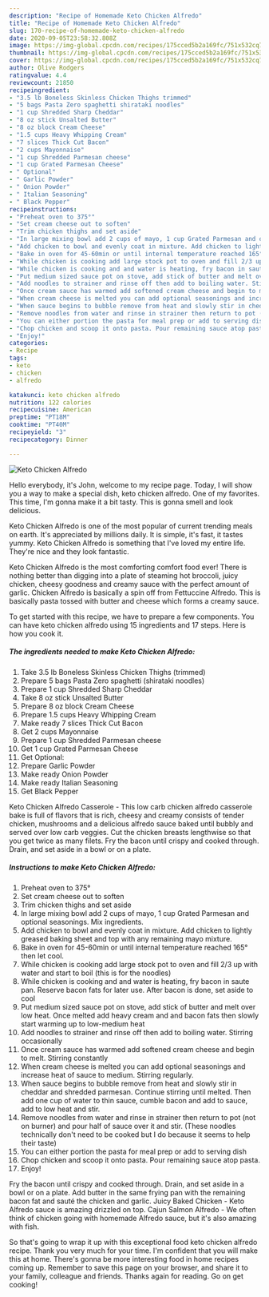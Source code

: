```yaml
---
description: "Recipe of Homemade Keto Chicken Alfredo"
title: "Recipe of Homemade Keto Chicken Alfredo"
slug: 170-recipe-of-homemade-keto-chicken-alfredo
date: 2020-09-05T23:58:32.808Z
image: https://img-global.cpcdn.com/recipes/175cced5b2a169fc/751x532cq70/keto-chicken-alfredo-recipe-main-photo.jpg
thumbnail: https://img-global.cpcdn.com/recipes/175cced5b2a169fc/751x532cq70/keto-chicken-alfredo-recipe-main-photo.jpg
cover: https://img-global.cpcdn.com/recipes/175cced5b2a169fc/751x532cq70/keto-chicken-alfredo-recipe-main-photo.jpg
author: Olive Rodgers
ratingvalue: 4.4
reviewcount: 21850
recipeingredient:
- "3.5 lb Boneless Skinless Chicken Thighs trimmed"
- "5 bags Pasta Zero spaghetti shirataki noodles"
- "1 cup Shredded Sharp Cheddar"
- "8 oz stick Unsalted Butter"
- "8 oz block Cream Cheese"
- "1.5 cups Heavy Whipping Cream"
- "7 slices Thick Cut Bacon"
- "2 cups Mayonnaise"
- "1 cup Shredded Parmesan cheese"
- "1 cup Grated Parmesan Cheese"
- " Optional"
- " Garlic Powder"
- " Onion Powder"
- " Italian Seasoning"
- " Black Pepper"
recipeinstructions:
- "Preheat oven to 375°"
- "Set cream cheese out to soften"
- "Trim chicken thighs and set aside"
- "In large mixing bowl add 2 cups of mayo, 1 cup Grated Parmesan and optional seasonings. Mix ingredients."
- "Add chicken to bowl and evenly coat in mixture. Add chicken to lightly greased baking sheet and top with any remaining mayo mixture."
- "Bake in oven for 45-60min or until internal temperature reached 165° then let cool."
- "While chicken is cooking add large stock pot to oven and fill 2/3 up with water and start to boil (this is for the noodles)"
- "While chicken is cooking and and water is heating, fry bacon in saute pan. Reserve bacon fats for later use. After bacon is done, set aside to cool"
- "Put medium sized sauce pot on stove, add stick of butter and melt over low heat. Once melted add heavy cream and and bacon fats then slowly start warming up to low-medium heat"
- "Add noodles to strainer and rinse off then add to boiling water. Stirring occasionally"
- "Once cream sauce has warmed add softened cream cheese and begin to melt. Stirring constantly"
- "When cream cheese is melted you can add optional seasonings and increase heat of sauce to medium. Stirring regularly."
- "When sauce begins to bubble remove from heat and slowly stir in cheddar and shredded parmesan. Continue stirring until melted. Then add one cup of water to thin sauce, cumble bacon and add to sauce, add to low heat and stir."
- "Remove noodles from water and rinse in strainer then return to pot (not on burner) and pour half of sauce over it and stir. (These noodles technically don&#39;t need to be cooked but I do because it seems to help their taste)"
- "You can either portion the pasta for meal prep or add to serving dish"
- "Chop chicken and scoop it onto pasta. Pour remaining sauce atop pasta."
- "Enjoy!"
categories:
- Recipe
tags:
- keto
- chicken
- alfredo

katakunci: keto chicken alfredo 
nutrition: 122 calories
recipecuisine: American
preptime: "PT18M"
cooktime: "PT40M"
recipeyield: "3"
recipecategory: Dinner

---
```



![Keto Chicken Alfredo](https://img-global.cpcdn.com/recipes/175cced5b2a169fc/751x532cq70/keto-chicken-alfredo-recipe-main-photo.jpg)

Hello everybody, it's John, welcome to my recipe page. Today, I will show you a way to make a special dish, keto chicken alfredo. One of my favorites. This time, I'm gonna make it a bit tasty. This is gonna smell and look delicious.

Keto Chicken Alfredo is one of the most popular of current trending meals on earth. It's appreciated by millions daily. It is simple, it's fast, it tastes yummy. Keto Chicken Alfredo is something that I've loved my entire life. They're nice and they look fantastic.

Keto Chicken Alfredo is the most comforting comfort food ever! There is nothing better than digging into a plate of steaming hot broccoli, juicy chicken, cheesy goodness and creamy sauce with the perfect amount of garlic. Chicken Alfredo is basically a spin off from Fettuccine Alfredo. This is basically pasta tossed with butter and cheese which forms a creamy sauce.


To get started with this recipe, we have to prepare a few components. You can have keto chicken alfredo using 15 ingredients and 17 steps. Here is how you cook it.

<!--inarticleads1-->

##### The ingredients needed to make Keto Chicken Alfredo:

1. Take 3.5 lb Boneless Skinless Chicken Thighs (trimmed)
1. Prepare 5 bags Pasta Zero spaghetti (shirataki noodles)
1. Prepare 1 cup Shredded Sharp Cheddar
1. Take 8 oz stick Unsalted Butter
1. Prepare 8 oz block Cream Cheese
1. Prepare 1.5 cups Heavy Whipping Cream
1. Make ready 7 slices Thick Cut Bacon
1. Get 2 cups Mayonnaise
1. Prepare 1 cup Shredded Parmesan cheese
1. Get 1 cup Grated Parmesan Cheese
1. Get  Optional:
1. Prepare  Garlic Powder
1. Make ready  Onion Powder
1. Make ready  Italian Seasoning
1. Get  Black Pepper


Keto Chicken Alfredo Casserole - This low carb chicken alfredo casserole bake is full of flavors that is rich, cheesy and creamy consists of tender chicken, mushrooms and a delicious alfredo sauce baked until bubbly and served over low carb veggies. Cut the chicken breasts lengthwise so that you get twice as many filets. Fry the bacon until crispy and cooked through. Drain, and set aside in a bowl or on a plate. 

<!--inarticleads2-->

##### Instructions to make Keto Chicken Alfredo:

1. Preheat oven to 375°
1. Set cream cheese out to soften
1. Trim chicken thighs and set aside
1. In large mixing bowl add 2 cups of mayo, 1 cup Grated Parmesan and optional seasonings. Mix ingredients.
1. Add chicken to bowl and evenly coat in mixture. Add chicken to lightly greased baking sheet and top with any remaining mayo mixture.
1. Bake in oven for 45-60min or until internal temperature reached 165° then let cool.
1. While chicken is cooking add large stock pot to oven and fill 2/3 up with water and start to boil (this is for the noodles)
1. While chicken is cooking and and water is heating, fry bacon in saute pan. Reserve bacon fats for later use. After bacon is done, set aside to cool
1. Put medium sized sauce pot on stove, add stick of butter and melt over low heat. Once melted add heavy cream and and bacon fats then slowly start warming up to low-medium heat
1. Add noodles to strainer and rinse off then add to boiling water. Stirring occasionally
1. Once cream sauce has warmed add softened cream cheese and begin to melt. Stirring constantly
1. When cream cheese is melted you can add optional seasonings and increase heat of sauce to medium. Stirring regularly.
1. When sauce begins to bubble remove from heat and slowly stir in cheddar and shredded parmesan. Continue stirring until melted. Then add one cup of water to thin sauce, cumble bacon and add to sauce, add to low heat and stir.
1. Remove noodles from water and rinse in strainer then return to pot (not on burner) and pour half of sauce over it and stir. (These noodles technically don&#39;t need to be cooked but I do because it seems to help their taste)
1. You can either portion the pasta for meal prep or add to serving dish
1. Chop chicken and scoop it onto pasta. Pour remaining sauce atop pasta.
1. Enjoy!


Fry the bacon until crispy and cooked through. Drain, and set aside in a bowl or on a plate. Add butter in the same frying pan with the remaining bacon fat and sauté the chicken and garlic. Juicy Baked Chicken - Keto Alfredo sauce is amazing drizzled on top. Cajun Salmon Alfredo - We often think of chicken going with homemade Alfredo sauce, but it&#39;s also amazing with fish. 

So that's going to wrap it up with this exceptional food keto chicken alfredo recipe. Thank you very much for your time. I'm confident that you will make this at home. There's gonna be more interesting food in home recipes coming up. Remember to save this page on your browser, and share it to your family, colleague and friends. Thanks again for reading. Go on get cooking!
